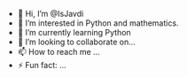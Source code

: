 - 👋 Hi, I’m @IsJavdi
- 👀 I’m interested in Python and mathematics.
- 🌱 I’m currently learning Python 
- 💞️ I’m looking to collaborate on...
- 📫 How to reach me ... 
- ⚡ Fun fact: ...

<!---
IsJavdi/IsJavdi is a ✨ special ✨ repository because its `README.md` (this file) appears on your GitHub profile.
You can click the Preview link to take a look at your changes.
--->

